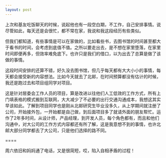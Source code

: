 ```yaml
---
layout: post
---
```


上次和基友吃饭聊天的时候，说起他也有一段空白期，不工作，自己安排事情。说尽管如此，每天还是会很忙，都不常在家，我说和我这段经历有些类似。

但我们都知道，有些事情是可以在家做的，比如看些书，去图书馆的时间甚至都大于看书的时间，会考虑到底值不值。之所以要走出去，是不想在家里堕落，在家里时间即便再多，但效率难免底下。也许只是我们的借口，以为出去了总算是做了该做的事情。

这段时间安排的还算不错，好久没去图书馆，但几乎每天都有大大小小的事情，每天都会接受新的内容想法。比如今天就去了北邮，在时间预算都没有估计的时候，我还是跑过去和项目组同学对项目。

这是针对居委会工作人员的项目，算是改进以往他们人工低效的工作方式，所有上门填表格的模式搬到互联网，大大减少了不必要的出行交通沟通成本，我想这其实早该如此。了解到项目同学也是刚从北邮研究生毕业没多久，从上学期间就注册了公司，开始接外包，一开始都是自己做，到后面项目多了就请外面的朋友帮忙。运作了2年多时间，从设计师，产品经理，到开发人员，每个角色都有，而且和他们沟通中，对大公司的工作方式内容都还有所了解，这是我意想不到的事情，也许北邮大部分同学都去了大公司，只是他们选择的路不同。

====

周六依旧和妈妈通了电话，又是很简短，哎，陷入自相矛盾的过程！